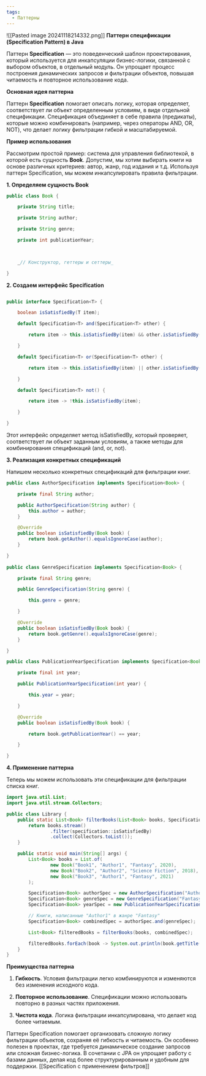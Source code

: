 ```yaml
---
tags:
  - Паттерны
---
```

![[Pasted image 20241118214332.png]]
**Паттерн спецификации (Specification Pattern) в Java**

Паттерн **Specification** — это поведенческий шаблон проектирования, который используется для инкапсуляции бизнес-логики, связанной с выбором объектов, в отдельный модуль. Он упрощает процесс построения динамических запросов и фильтрации объектов, повышая читаемость и повторное использование кода.

**Основная идея паттерна**

Паттерн **Specification** помогает описать логику, которая определяет, соответствует ли объект определенным условиям, в виде отдельной спецификации. Спецификация объединяет в себе правила (предикаты), которые можно комбинировать (например, через операторы AND, OR, NOT), что делает логику фильтрации гибкой и масштабируемой.

**Пример использования**

Рассмотрим простой пример: система для управления библиотекой, в которой есть сущность **Book**. Допустим, мы хотим выбирать книги на основе различных критериев: автор, жанр, год издания и т.д. Используя паттерн Specification, мы можем инкапсулировать правила фильтрации.

**1. Определяем сущность Book**

```java
public class Book {

    private String title;

    private String author;

    private String genre;

    private int publicationYear;

  

    _// Конструктор, геттеры и сеттеры_

}
```

**2. Создаем интерфейс Specification**

  
```java

public interface Specification<T> {

    boolean isSatisfiedBy(T item);  

    default Specification<T> and(Specification<T> other) {

        return item -> this.isSatisfiedBy(item) && other.isSatisfiedBy(item);

    }

    default Specification<T> or(Specification<T> other) {

        return item -> this.isSatisfiedBy(item) || other.isSatisfiedBy(item);

    }

    default Specification<T> not() {

        return item -> !this.isSatisfiedBy(item);

    }

}
```

Этот интерфейс определяет метод isSatisfiedBy, который проверяет, соответствует ли объект заданным условиям, а также методы для комбинирования спецификаций (and, or, not).

**3. Реализация конкретных спецификаций**
  
Напишем несколько конкретных спецификаций для фильтрации книг.

```java
public class AuthorSpecification implements Specification<Book> {

    private final String author;

    public AuthorSpecification(String author) {
        this.author = author;
    }

    @Override
    public boolean isSatisfiedBy(Book book) {
        return book.getAuthor().equalsIgnoreCase(author);
    }

}
  
public class GenreSpecification implements Specification<Book> {

    private final String genre;

    public GenreSpecification(String genre) {

        this.genre = genre;

    }  

    @Override
    public boolean isSatisfiedBy(Book book) {
        return book.getGenre().equalsIgnoreCase(genre);
    }

}

public class PublicationYearSpecification implements Specification<Book> {

    private final int year;  

    public PublicationYearSpecification(int year) {

        this.year = year;

    }

    @Override
    public boolean isSatisfiedBy(Book book) {

        return book.getPublicationYear() == year;

    }

}
```

**4. Применение паттерна**

Теперь мы можем использовать эти спецификации для фильтрации списка книг.
  
```java
import java.util.List;
import java.util.stream.Collectors;

public class Library {
    public static List<Book> filterBooks(List<Book> books, Specification<Book> specification) {
        return books.stream()
                .filter(specification::isSatisfiedBy)
                .collect(Collectors.toList());
    }

    public static void main(String[] args) {
        List<Book> books = List.of(
                new Book("Book1", "Author1", "Fantasy", 2020),
                new Book("Book2", "Author2", "Science Fiction", 2018),
                new Book("Book3", "Author1", "Fantasy", 2021)
        );

        Specification<Book> authorSpec = new AuthorSpecification("Author1");
        Specification<Book> genreSpec = new GenreSpecification("Fantasy");
        Specification<Book> yearSpec = new PublicationYearSpecification(2020);

        // Книги, написанные "Author1" в жанре "Fantasy"
        Specification<Book> combinedSpec = authorSpec.and(genreSpec);

        List<Book> filteredBooks = filterBooks(books, combinedSpec);

        filteredBooks.forEach(book -> System.out.println(book.getTitle()));
    }
}
```

**Преимущества паттерна**

  

1. **Гибкость**. Условия фильтрации легко комбинируются и изменяются без изменения исходного кода.

2. **Повторное использование**. Спецификации можно использовать повторно в разных частях приложения.

3. **Чистота кода**. Логика фильтрации инкапсулирована, что делает код более читаемым.  

Паттерн Specification помогает организовать сложную логику фильтрации объектов, сохраняя её гибкость и читаемость. Он особенно полезен в проектах, где требуется динамическое создание запросов или сложная бизнес-логика. В сочетании с JPA он упрощает работу с базами данных, делая код более структурированным и удобным для поддержки. [[Specification с применением фильтров]]

